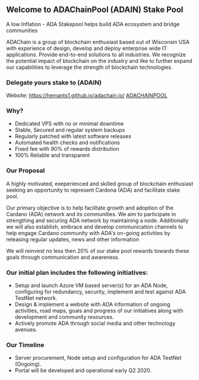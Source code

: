 ## Welcome to ADAChainPool (ADAIN) Stake Pool 

A low Inflation - ADA Stakepool helps build ADA ecosystem and bridge communities

ADAChain is a group of blockchain enthusiast based out of Wisconsin USA with experience of design, develop and deploy enterprise wide IT applications. Provide end-to-end solutions to all industries. We recognize the potential impact of blockchain on the industry and like to further expand our capabilities to leverage the strength of blockchain technologies.   

### Delegate yours stake to (ADAIN) 
Website: https://hemants1.github.io/adachain.io/
         <a href="https://shelleyexplorer.cardano.org/en/stake-pool/8dd2da847c805e5810bd83f0544affe28eac40c9eb4eef42bb2adec471f2ddc5"> ADACHAINPOOL </a>

### Why? 

- Dedicated VPS with no or minimal downtime 
- Stable, Secured and regular system backups
- Regularly patched with latest software releases
- Automated health checks and notifications 
- Fixed fee with 90% of rewards distribution
- 100% Reliable and transparent


### Our Proposal

A highly motivated, exeperienced and skilled group of blockchain enthusiast seeking an opportunity to represent Cardona (ADA) and facilitate stake pool.  

Our primary objective is to help facilitate growth and adoption of the Cardano (ADA) network and its communities. We aim to participate in strengthing and securing ADA network by maintaining a node. Additionally we will also establish, embrace and develop communication channels to help engage Cardano community with ADA's on-going activities by releasing regular updates, news and other information

We will reinvest no less then 20% of our stake pool rewards towards these goals through communication and awareness.


### Our initial plan includes the following initiatives:

- Setup and launch Azure VM based server(s) for an ADA Node, configuring for redundancy, security, implement and test against ADA TestNet network.
- Design & implement a website with ADA information of ongoing activities, road maps, goals and progress of our initiatives along with development and community resources.
- Actively promote ADA through social media and other technology avenues. 

### Our Timeline

- Server procurement, Node setup and configuration for ADA TestNet (Ongoing).
- Portal will be developed and operational early Q2 2020.

